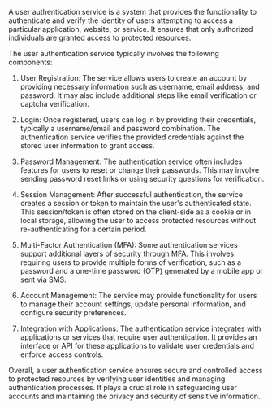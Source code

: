 A user authentication service is a system that provides the functionality to authenticate and verify the identity of users attempting to access a particular application, website, or service. It ensures that only authorized individuals are granted access to protected resources.

The user authentication service typically involves the following components:

1. User Registration: The service allows users to create an account by providing necessary information such as username, email address, and password. It may also include additional steps like email verification or captcha verification.

2. Login: Once registered, users can log in by providing their credentials, typically a username/email and password combination. The authentication service verifies the provided credentials against the stored user information to grant access.

3. Password Management: The authentication service often includes features for users to reset or change their passwords. This may involve sending password reset links or using security questions for verification.

4. Session Management: After successful authentication, the service creates a session or token to maintain the user's authenticated state. This session/token is often stored on the client-side as a cookie or in local storage, allowing the user to access protected resources without re-authenticating for a certain period.

5. Multi-Factor Authentication (MFA): Some authentication services support additional layers of security through MFA. This involves requiring users to provide multiple forms of verification, such as a password and a one-time password (OTP) generated by a mobile app or sent via SMS.

6. Account Management: The service may provide functionality for users to manage their account settings, update personal information, and configure security preferences.

7. Integration with Applications: The authentication service integrates with applications or services that require user authentication. It provides an interface or API for these applications to validate user credentials and enforce access controls.

Overall, a user authentication service ensures secure and controlled access to protected resources by verifying user identities and managing authentication processes. It plays a crucial role in safeguarding user accounts and maintaining the privacy and security of sensitive information.